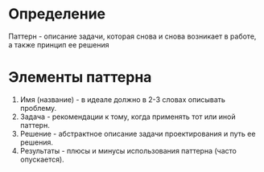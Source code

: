 # Определение
Паттерн - описание задачи, которая снова и снова возникает в работе, а также принцип ее решения

# Элементы паттерна
1. Имя (название) - в идеале должно в 2-3 словах описывать проблему.
2. Задача - рекомендации к тому, когда применять тот или иной паттерн.
3. Решение - абстрактное описание задачи проектирования и путь ее решения.
4. Результаты - плюсы и минусы использования паттерна (часто опускается).